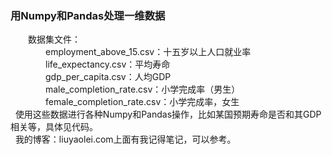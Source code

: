 ### 用Numpy和Pandas处理一维数据　 
　　数据集文件：</br>
  　　　　employment_above_15.csv：十五岁以上人口就业率</br>
　　　　life_expectancy.csv：平均寿命</br>
　　　　gdp_per_capita.csv：人均GDP</br>
　　　　male_completion_rate.csv：小学完成率（男生）</br>
　　　　female_completion_rate.csv：小学完成率，女生</br>
   使用这些数据进行各种Numpy和Pandas操作，比如某国预期寿命是否和其GDP相关等，具体见代码。</br>
   我的博客：liuyaolei.com上面有我记得笔记，可以参考。</br>
